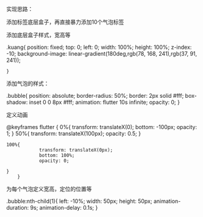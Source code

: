 实现思路：

添加标签底层盒子，再直接暴力添加10个气泡标签

<div class="kuang">
        <div class="bubble"></div>
        <div class="bubble"></div>
        <div class="bubble"></div>
        <div class="bubble"></div>
        <div class="bubble"></div>
        <div class="bubble"></div>
        <div class="bubble"></div>
        <div class="bubble"></div>
        <div class="bubble"></div>
        <div class="bubble"></div>
    </div>

添加底层盒子样式，宽高等

.kuang{
            position: fixed;
            top: 0;
            left: 0;
            width: 100%;
            height: 100%;
            z-index: -10;
            background-image: linear-gradient(180deg,rgb(78, 168, 241),rgb(37, 91, 241));

    }

添加气泡的样式：

.bubble{
            position: absolute;
            border-radius: 50%;
            border: 2px solid #fff;
            box-shadow: inset 0 0 8px  #fff;
            animation: flutter 10s infinite;
            opacity: 0;
        }

定义动画

 @keyframes flutter {
            0%{
                transform: translateX(0);
                bottom: -100px;
                opacity: 1;
            }
            50%{
                transform: translateX(100px);
                opacity: 0.5;
            }

    100%{
                transform: translateX(0px);
                bottom: 100%;
                opacity: 0;

    }
        }

为每个气泡定义宽高，定位的位置等

 .bubble:nth-child(1){
            left: -10%;
            width: 50px;
            height: 50px;
            animation-duration: 9s;
            animation-delay: 0.1s;
        }
